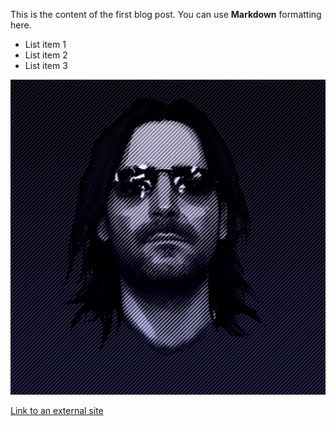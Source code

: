 This is the content of the first blog post. You can use **Markdown** formatting here.

- List item 1
- List item 2
- List item 3

![alt text](public/img/fixed-ai-pfp-blue.png)

[Link to an external site](https://example.com)